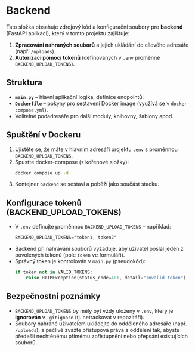 # Backend

Tato složka obsahuje zdrojový kód a konfigurační soubory pro **backend** (FastAPI aplikaci), který v tomto projektu zajišťuje:

1. **Zpracování nahraných souborů** a jejich ukládání do cílového adresáře (např. `/uploads`).
2. **Autorizaci pomocí tokenů** (definovaných v `.env` proměnné `BACKEND_UPLOAD_TOKENS`).

## Struktura

- **`main.py`** – hlavní aplikační logika, definice endpointů.
- **`Dockerfile`** – pokyny pro sestavení Docker image (využívá se v `docker-compose.yml`).
- Volitelné podadresáře pro další moduly, knihovny, šablony apod.

## Spuštění v Dockeru

1. Ujistěte se, že máte v hlavním adresáři projektu `.env` s proměnnou `BACKEND_UPLOAD_TOKENS`.
2. Spusťte docker-compose (z kořenové složky):
   ```bash
   docker compose up -d
   ```
3. Kontejner `backend` se sestaví a poběží jako součást stacku.

## Konfigurace tokenů (BACKEND_UPLOAD_TOKENS)

- V `.env` definujte proměnnou `BACKEND_UPLOAD_TOKENS` – například:
  ```
  BACKEND_UPLOAD_TOKENS="token1, token2"
  ```
- Backend při nahrávání souborů vyžaduje, aby uživatel poslal jeden z povolených tokenů (pole `token` ve formuláři).
- Správný token je kontrolován v `main.py` (pseudokód):
  ```python
  if token not in VALID_TOKENS:
      raise HTTPException(status_code=401, detail="Invalid token")
  ```

## Bezpečnostní poznámky

- `BACKEND_UPLOAD_TOKENS` by měly být vždy uloženy v `.env`, který je **ignorován** v `.gitignore` (tj. netrackovat v repozitáři).
- Soubory nahrané uživatelem ukládejte do odděleného adresáře (např. `/uploads`), a pečlivě zvažte přístupová práva a oddělení tak, abyste předešli nechtěnému přímému zpřístupnění nebo přepsání existujících souborů.
